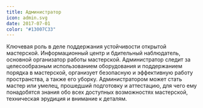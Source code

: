 ```yaml
---
title: Администратор
icon: admin.svg
date: 2017-07-01
color: "#13007C33"
---
```


Ключевая роль в деле поддержания устойчивости открытой мастерской. Информационный центр и бдительный наблюдатель, основной организатор работы мастерской. Администратор следит за целесообразным использованием оборудования и поддержанием порядка в мастерской, организует безопасную и эффективную работу пространства, а также его уборку. Администратором может стать мастер или умелец, прошедший подготовку и аттестацию, для чего ему понадобятся знания обо всех доступных возможностях мастерской, техническая эрудиция и внимание к деталям.
